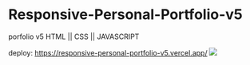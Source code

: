 # Responsive-Personal-Portfolio-v5
porfolio v5 HTML || CSS || JAVASCRIPT

deploy: https://responsive-personal-portfolio-v5.vercel.app/
<img src="background.gif">